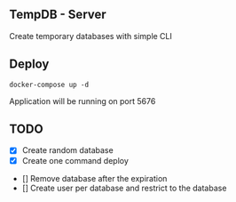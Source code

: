 ## TempDB - Server

Create temporary databases with simple CLI

## Deploy

```
docker-compose up -d
```

Application will be running on port 5676

## TODO

- [x] Create random database
- [x] Create one command deploy
- [] Remove database after the expiration
- [] Create user per database and restrict to the database
